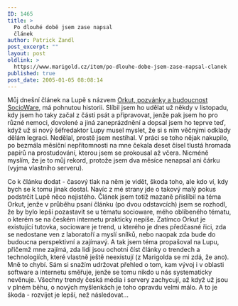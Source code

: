 ```yaml
---
ID: 1465
title: >
  Po dlouhé době jsem zase napsal
  článek
author: Patrick Zandl
post_excerpt: ""
layout: post
oldlink: >
  https://www.marigold.cz/item/po-dlouhe-dobe-jsem-zase-napsal-clanek
published: true
post_date: 2005-01-05 08:08:14
---
```

<p>Můj dnešní článek na Lupě s názvem <a href="http://www.lupa.cz/clanek.php3?show=3871">Orkut, pozvánky a budoucnost SocioWare</a>, má pohnutou historii. Slíbil jsem ho udělat už někdy v listopadu, kdy jsem ho taky začal z části psát a připravovat, jenže pak jsem ho pro různé nemoci, dovolené a jiná zaneprázdnění a dopsal jsem ho teprve teď, když už si nový šéfredaktor Lupy musel myslet, že si s ním věčnými odklady dělám legraci. Nedělal, prostě jsem nestíhal. V práci se toho nějak nakupilo, po bezmála měsíční nepřítomnosti na mne čekala deset čísel tlustá hromada papírů na prostudování, kterou jsem se prokousal až včera. Nicméně myslím, že je to můj rekord, protože jsem dva měsíce nenapsal ani čárku (vyjma vlastního serveru).</p>


<p>Co k článku dodat - časový tlak na něm je vidět, škoda toho, ale kdo ví, kdy bych se k tomu jinak dostal. Navíc z mé strany jde o takový malý pokus podstrčit Lupě něco nejistého. Článek jsem totiž mazaně přislíbil na téma Orkut, jenže v průběhu psaní článku (po dvou odstavcích) jsem se rozhodl, že by bylo lepší pozastavit se u tématu socioware, mého oblíbeného tématu, o kterém se na českém internetu  prakticky nepíše. Zatímco Orkut je existující tutovka, socioware je trend, u kterého je dnes předčasné řici, zda se nedostane ven z laboratoří a myslí snílků, nebo naopak zda bude do budoucna perspektivní a zajímavý. A tak jsem téma propašoval na Lupu, přičemž mne zajímá, zda lidi jsou ochotni číst články o trendech a technologiích, které vlastně ještě neexistují (z Marigolda se mi zdá, že ano). Mně to chybí. Sám si snažím udržovat přehled o tom, kam vývoj i v oblasti software a internetu směřuje, jenže se tomu nikdo u nás systematicky nevěnuje. Všechny trendy česká média i servery zachycují, až když už jsou v plném běhu, o nových myšlenkách je toho opravdu velmi málo. A to je škoda - rozvíjet je lepší, než následovat&#8230;
</p>
